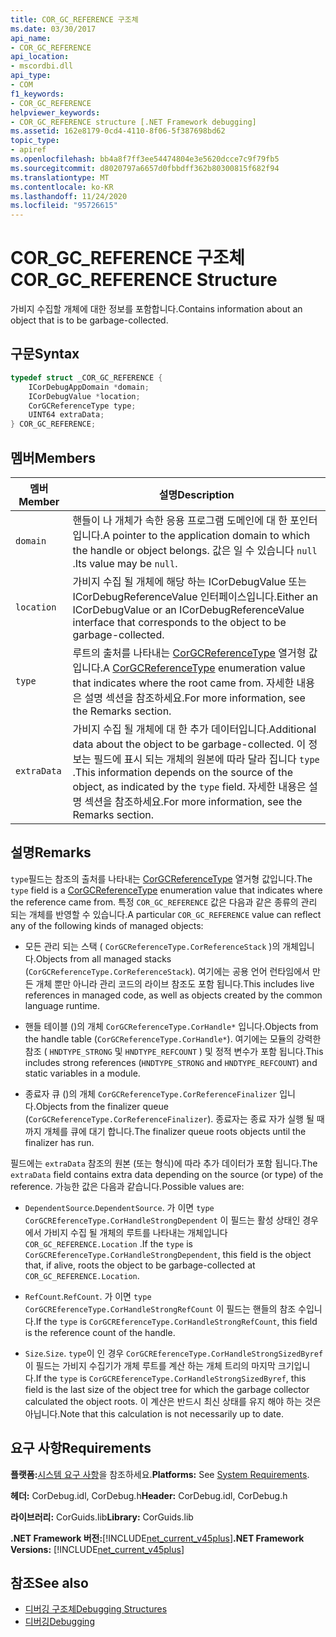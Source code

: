 ```yaml
---
title: COR_GC_REFERENCE 구조체
ms.date: 03/30/2017
api_name:
- COR_GC_REFERENCE
api_location:
- mscordbi.dll
api_type:
- COM
f1_keywords:
- COR_GC_REFERENCE
helpviewer_keywords:
- COR_GC_REFERENCE structure [.NET Framework debugging]
ms.assetid: 162e8179-0cd4-4110-8f06-5f387698bd62
topic_type:
- apiref
ms.openlocfilehash: bb4a8f7ff3ee54474804e3e5620dcce7c9f79fb5
ms.sourcegitcommit: d8020797a6657d0fbbdff362b80300815f682f94
ms.translationtype: MT
ms.contentlocale: ko-KR
ms.lasthandoff: 11/24/2020
ms.locfileid: "95726615"
---
```

# <a name="cor_gc_reference-structure"></a><span data-ttu-id="f42e1-102">COR_GC_REFERENCE 구조체</span><span class="sxs-lookup"><span data-stu-id="f42e1-102">COR_GC_REFERENCE Structure</span></span>

<span data-ttu-id="f42e1-103">가비지 수집할 개체에 대한 정보를 포함합니다.</span><span class="sxs-lookup"><span data-stu-id="f42e1-103">Contains information about an object that is to be garbage-collected.</span></span>  
  
## <a name="syntax"></a><span data-ttu-id="f42e1-104">구문</span><span class="sxs-lookup"><span data-stu-id="f42e1-104">Syntax</span></span>  
  
```cpp  
typedef struct _COR_GC_REFERENCE {  
    ICorDebugAppDomain *domain;
    ICorDebugValue *location;  
    CorGCReferenceType type;  
    UINT64 extraData;  
} COR_GC_REFERENCE;  
```  
  
## <a name="members"></a><span data-ttu-id="f42e1-105">멤버</span><span class="sxs-lookup"><span data-stu-id="f42e1-105">Members</span></span>  
  
|<span data-ttu-id="f42e1-106">멤버</span><span class="sxs-lookup"><span data-stu-id="f42e1-106">Member</span></span>|<span data-ttu-id="f42e1-107">설명</span><span class="sxs-lookup"><span data-stu-id="f42e1-107">Description</span></span>|  
|------------|-----------------|  
|`domain`|<span data-ttu-id="f42e1-108">핸들이 나 개체가 속한 응용 프로그램 도메인에 대 한 포인터입니다.</span><span class="sxs-lookup"><span data-stu-id="f42e1-108">A pointer to the application domain to which the handle or object belongs.</span></span> <span data-ttu-id="f42e1-109">값은 일 수 있습니다 `null` .</span><span class="sxs-lookup"><span data-stu-id="f42e1-109">Its value may be `null`.</span></span>|  
|`location`|<span data-ttu-id="f42e1-110">가비지 수집 될 개체에 해당 하는 ICorDebugValue 또는 ICorDebugReferenceValue 인터페이스입니다.</span><span class="sxs-lookup"><span data-stu-id="f42e1-110">Either an ICorDebugValue or an ICorDebugReferenceValue interface that corresponds to the object to be garbage-collected.</span></span>|  
|`type`|<span data-ttu-id="f42e1-111">루트의 출처를 나타내는 [CorGCReferenceType](corgcreferencetype-enumeration.md) 열거형 값입니다.</span><span class="sxs-lookup"><span data-stu-id="f42e1-111">A [CorGCReferenceType](corgcreferencetype-enumeration.md) enumeration value that indicates where the root came from.</span></span> <span data-ttu-id="f42e1-112">자세한 내용은 설명 섹션을 참조하세요.</span><span class="sxs-lookup"><span data-stu-id="f42e1-112">For more information, see the Remarks section.</span></span>|  
|`extraData`|<span data-ttu-id="f42e1-113">가비지 수집 될 개체에 대 한 추가 데이터입니다.</span><span class="sxs-lookup"><span data-stu-id="f42e1-113">Additional data about the object to be garbage-collected.</span></span> <span data-ttu-id="f42e1-114">이 정보는 필드에 표시 되는 개체의 원본에 따라 달라 집니다 `type` .</span><span class="sxs-lookup"><span data-stu-id="f42e1-114">This information depends on the source of the object, as indicated by the `type` field.</span></span> <span data-ttu-id="f42e1-115">자세한 내용은 설명 섹션을 참조하세요.</span><span class="sxs-lookup"><span data-stu-id="f42e1-115">For more information, see the Remarks section.</span></span>|  
  
## <a name="remarks"></a><span data-ttu-id="f42e1-116">설명</span><span class="sxs-lookup"><span data-stu-id="f42e1-116">Remarks</span></span>  

 <span data-ttu-id="f42e1-117">`type`필드는 참조의 출처를 나타내는 [CorGCReferenceType](corgcreferencetype-enumeration.md) 열거형 값입니다.</span><span class="sxs-lookup"><span data-stu-id="f42e1-117">The `type` field is a [CorGCReferenceType](corgcreferencetype-enumeration.md) enumeration value that indicates where the reference came from.</span></span> <span data-ttu-id="f42e1-118">특정 `COR_GC_REFERENCE` 값은 다음과 같은 종류의 관리 되는 개체를 반영할 수 있습니다.</span><span class="sxs-lookup"><span data-stu-id="f42e1-118">A particular `COR_GC_REFERENCE` value can reflect any of the following kinds of managed objects:</span></span>  
  
- <span data-ttu-id="f42e1-119">모든 관리 되는 스택 ( `CorGCReferenceType.CorReferenceStack` )의 개체입니다.</span><span class="sxs-lookup"><span data-stu-id="f42e1-119">Objects from all managed stacks (`CorGCReferenceType.CorReferenceStack`).</span></span> <span data-ttu-id="f42e1-120">여기에는 공용 언어 런타임에서 만든 개체 뿐만 아니라 관리 코드의 라이브 참조도 포함 됩니다.</span><span class="sxs-lookup"><span data-stu-id="f42e1-120">This includes live references in managed code, as well as objects created by the common language runtime.</span></span>  
  
- <span data-ttu-id="f42e1-121">핸들 테이블 ()의 개체 `CorGCReferenceType.CorHandle*` 입니다.</span><span class="sxs-lookup"><span data-stu-id="f42e1-121">Objects from the handle table (`CorGCReferenceType.CorHandle*`).</span></span> <span data-ttu-id="f42e1-122">여기에는 모듈의 강력한 참조 ( `HNDTYPE_STRONG` 및 `HNDTYPE_REFCOUNT` ) 및 정적 변수가 포함 됩니다.</span><span class="sxs-lookup"><span data-stu-id="f42e1-122">This includes strong references (`HNDTYPE_STRONG` and `HNDTYPE_REFCOUNT`) and static variables in a module.</span></span>  
  
- <span data-ttu-id="f42e1-123">종료자 큐 ()의 개체 `CorGCReferenceType.CorReferenceFinalizer` 입니다.</span><span class="sxs-lookup"><span data-stu-id="f42e1-123">Objects from the finalizer queue (`CorGCReferenceType.CorReferenceFinalizer`).</span></span> <span data-ttu-id="f42e1-124">종료자는 종료 자가 실행 될 때까지 개체를 큐에 대기 합니다.</span><span class="sxs-lookup"><span data-stu-id="f42e1-124">The finalizer queue roots objects until the finalizer has run.</span></span>  
  
 <span data-ttu-id="f42e1-125">필드에는 `extraData` 참조의 원본 (또는 형식)에 따라 추가 데이터가 포함 됩니다.</span><span class="sxs-lookup"><span data-stu-id="f42e1-125">The `extraData` field contains extra data depending on the source (or type) of the reference.</span></span> <span data-ttu-id="f42e1-126">가능한 값은 다음과 같습니다.</span><span class="sxs-lookup"><span data-stu-id="f42e1-126">Possible values are:</span></span>  
  
- <span data-ttu-id="f42e1-127">`DependentSource`.</span><span class="sxs-lookup"><span data-stu-id="f42e1-127">`DependentSource`.</span></span> <span data-ttu-id="f42e1-128">가 이면 `type` `CorGCREferenceType.CorHandleStrongDependent` 이 필드는 활성 상태인 경우에서 가비지 수집 될 개체의 루트를 나타내는 개체입니다 `COR_GC_REFERENCE.Location` .</span><span class="sxs-lookup"><span data-stu-id="f42e1-128">If the `type` is `CorGCREferenceType.CorHandleStrongDependent`, this field is the object that, if alive, roots the object to be garbage-collected at `COR_GC_REFERENCE.Location`.</span></span>  
  
- <span data-ttu-id="f42e1-129">`RefCount`.</span><span class="sxs-lookup"><span data-stu-id="f42e1-129">`RefCount`.</span></span> <span data-ttu-id="f42e1-130">가 이면 `type` `CorGCREferenceType.CorHandleStrongRefCount` 이 필드는 핸들의 참조 수입니다.</span><span class="sxs-lookup"><span data-stu-id="f42e1-130">If the `type` is `CorGCREferenceType.CorHandleStrongRefCount`, this field is the reference count of the handle.</span></span>  
  
- <span data-ttu-id="f42e1-131">`Size`.</span><span class="sxs-lookup"><span data-stu-id="f42e1-131">`Size`.</span></span> <span data-ttu-id="f42e1-132">`type`이 인 경우 `CorGCREferenceType.CorHandleStrongSizedByref` 이 필드는 가비지 수집기가 개체 루트를 계산 하는 개체 트리의 마지막 크기입니다.</span><span class="sxs-lookup"><span data-stu-id="f42e1-132">If the `type` is `CorGCREferenceType.CorHandleStrongSizedByref`, this field is the last size of the object tree for which the garbage collector calculated the object roots.</span></span> <span data-ttu-id="f42e1-133">이 계산은 반드시 최신 상태를 유지 해야 하는 것은 아닙니다.</span><span class="sxs-lookup"><span data-stu-id="f42e1-133">Note that this calculation is not necessarily up to date.</span></span>  
  
## <a name="requirements"></a><span data-ttu-id="f42e1-134">요구 사항</span><span class="sxs-lookup"><span data-stu-id="f42e1-134">Requirements</span></span>  

 <span data-ttu-id="f42e1-135">**플랫폼:**[시스템 요구 사항](../../get-started/system-requirements.md)을 참조하세요.</span><span class="sxs-lookup"><span data-stu-id="f42e1-135">**Platforms:** See [System Requirements](../../get-started/system-requirements.md).</span></span>  
  
 <span data-ttu-id="f42e1-136">**헤더:** CorDebug.idl, CorDebug.h</span><span class="sxs-lookup"><span data-stu-id="f42e1-136">**Header:** CorDebug.idl, CorDebug.h</span></span>  
  
 <span data-ttu-id="f42e1-137">**라이브러리:** CorGuids.lib</span><span class="sxs-lookup"><span data-stu-id="f42e1-137">**Library:** CorGuids.lib</span></span>  
  
 <span data-ttu-id="f42e1-138">**.NET Framework 버전:**[!INCLUDE[net_current_v45plus](../../../../includes/net-current-v45plus-md.md)]</span><span class="sxs-lookup"><span data-stu-id="f42e1-138">**.NET Framework Versions:** [!INCLUDE[net_current_v45plus](../../../../includes/net-current-v45plus-md.md)]</span></span>  
  
## <a name="see-also"></a><span data-ttu-id="f42e1-139">참조</span><span class="sxs-lookup"><span data-stu-id="f42e1-139">See also</span></span>

- [<span data-ttu-id="f42e1-140">디버깅 구조체</span><span class="sxs-lookup"><span data-stu-id="f42e1-140">Debugging Structures</span></span>](debugging-structures.md)
- [<span data-ttu-id="f42e1-141">디버깅</span><span class="sxs-lookup"><span data-stu-id="f42e1-141">Debugging</span></span>](index.md)
